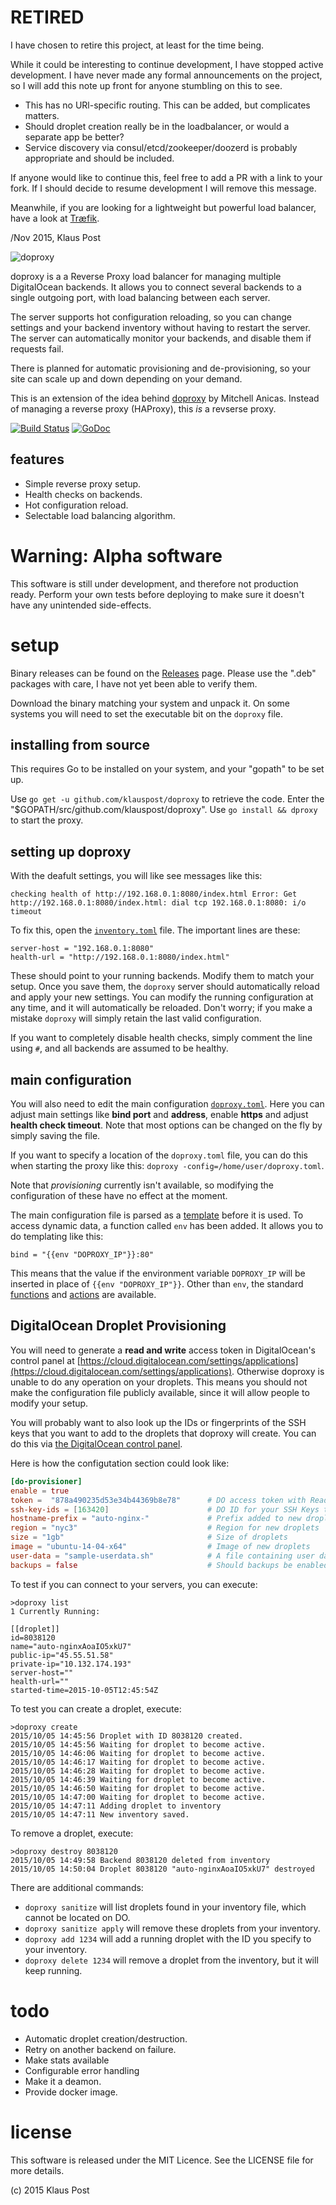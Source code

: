 # RETIRED

I have chosen to retire this project, at least for the time being.

While it could be interesting to continue development, I have stopped active development. I have never made any formal announcements on the project, so I will add this note up front for anyone stumbling on this to see.

* This has no URl-specific routing. This can be added, but complicates matters.
* Should droplet creation really be in the loadbalancer, or would a separate app be better?
* Service discovery via consul/etcd/zookeeper/doozerd is probably appropriate and should be included.
 
If anyone would like to continue this, feel free to add a PR with a link to your fork. If I should decide to resume development I will remove this message.

Meanwhile, if you are looking for a lightweight but powerful load balancer, have a look at  [Træfik](http://traefik.github.io/).


/Nov 2015, Klaus Post


![doproxy](https://img.klauspost.com/doproxy-trans-700.png "doproxy")

doproxy is a a Reverse Proxy load balancer for managing multiple DigitalOcean backends. It allows you to connect several backends to a single outgoing port, with load balancing between each server.

The server supports hot configuration reloading, so you can change settings and your backend inventory without having to restart the server. The server can automatically monitor your backends, and disable them if requests fail.

There is planned for automatic provisioning and de-provisioning, so your site can scale up and down depending on your demand.

This is an extension of the idea behind [doproxy](https://github.com/thisismitch/doproxy) by Mitchell Anicas. Instead of managing a reverse proxy (HAProxy), this *is* a revserse proxy.

[![Build Status](https://travis-ci.org/klauspost/doproxy.svg?branch=master)](https://travis-ci.org/klauspost/doproxy)
[![GoDoc][1]][2]

[1]: https://godoc.org/github.com/klauspost/doproxy/server?status.svg
[2]: https://godoc.org/github.com/klauspost/doproxy/server

## features
* Simple reverse proxy setup.
* Health checks on backends.
* Hot configuration reload.
* Selectable load balancing algorithm.

# Warning: Alpha software

This software is still under development, and therefore not production ready. Perform your own tests before deploying to make sure it doesn't have any unintended side-effects.

# setup
Binary releases can be found on the [Releases](https://github.com/klauspost/doproxy/releases) page. Please use the ".deb" packages with care, I have not yet been able to verify them.

Download the binary matching your system and unpack it. On some systems you will need to set the executable bit on the `doproxy` file.

## installing from source

This requires Go to be installed on your system, and your "gopath" to be set up.

Use `go get -u github.com/klauspost/doproxy` to retrieve the code. Enter the "$GOPATH/src/github.com/klauspost/doproxy". Use `go install && dproxy` to start the proxy.

## setting up doproxy

With the deafult settings, you will like see messages like this:
```
checking health of http://192.168.0.1:8080/index.html Error: Get http://192.168.0.1:8080/index.html: dial tcp 192.168.0.1:8080: i/o timeout
```

To fix this, open the [`inventory.toml`](https://github.com/klauspost/doproxy/blob/master/inventory.toml) file. The important lines are these:
```
server-host = "192.168.0.1:8080"
health-url = "http://192.168.0.1:8080/index.html"
```

These should point to your running backends. Modify them to match your setup. Once you save them, the `doproxy` server should automatically reload and apply your new settings. You can modify the running configuration at any time, and it will automatically be reloaded. Don't worry; if you make a mistake `doproxy` will simply retain the last valid configuration.

If you want to completely disable health checks, simply comment the line using `#`, and all backends are assumed to be healthy.

## main configuration

You will also need to edit the main configuration [`doproxy.toml`](https://github.com/klauspost/doproxy/blob/master/doproxy.toml). Here you can adjust main settings like **bind port** and **address**, enable **https** and adjust **health check timeout**. Note that most options can be changed on the fly by simply saving the file.

If you want to specify a location of the `doproxy.toml` file, you can do this when starting the proxy like this: `doproxy -config=/home/user/doproxy.toml`.

Note that *provisioning* currently isn't available, so modifying the configuration of these have no effect at the moment.

The main configuration file is parsed as a [template](https://golang.org/pkg/text/template/) before it is used. To access dynamic data, a function called `env` has been added. It allows you to do templating like this:

```
bind = "{{env "DOPROXY_IP"}}:80"
```

This means that the value if the environment variable `DOPROXY_IP` will be inserted in place of `{{env "DOPROXY_IP"}}`. Other than `env`, the standard [functions](https://golang.org/pkg/text/template/#hdr-Functions) and [actions](https://golang.org/pkg/text/template/#hdr-Actions) are available.


## DigitalOcean Droplet Provisioning

You will need to generate a **read and write** access token in DigitalOcean's control panel at [https://cloud.digitalocean.com/settings/applications](https://cloud.digitalocean.com/settings/applications). Otherwise doproxy is unable to do any operation on your droplets. This means you should not make the configuration file publicly available, since it will allow people to modify your setup.

You will probably want to also look up the IDs or fingerprints of the SSH keys that you want to add to the droplets that doproxy will create. You can do this via [the DigitalOcean control panel](https://cloud.digitalocean.com/ssh_keys).

Here is how the configutation section could look like:
```toml
[do-provisioner]
enable = true
token =  "878a490235d53e34b44369b8e78"      # DO access token with Read and Write access **YOU MUST CHANGE THIS ***
ssh-key-ids = [163420]                      # DO ID for your SSH Keys to add to new droplets
hostname-prefix = "auto-nginx-"             # Prefix added to new droplets.
region = "nyc3"                             # Region for new droplets
size = "1gb"                                # Size of droplets
image = "ubuntu-14-04-x64"                  # Image of new droplets
user-data = "sample-userdata.sh"            # A file containing user data. Set to empty to disable.
backups = false                             # Should backups be enabled for new droplets.
```

To test if you can connect to your servers, you can execute:
```
>doproxy list
1 Currently Running:

[[droplet]]
id=8038120
name="auto-nginxAoaIO5xkU7"
public-ip="45.55.51.58"
private-ip="10.132.174.193"
server-host=""
health-url=""
started-time=2015-10-05T12:45:54Z
```

To test you can create a droplet, execute:
```
>doproxy create
2015/10/05 14:45:56 Droplet with ID 8038120 created.
2015/10/05 14:45:56 Waiting for droplet to become active.
2015/10/05 14:46:06 Waiting for droplet to become active.
2015/10/05 14:46:17 Waiting for droplet to become active.
2015/10/05 14:46:28 Waiting for droplet to become active.
2015/10/05 14:46:39 Waiting for droplet to become active.
2015/10/05 14:46:50 Waiting for droplet to become active.
2015/10/05 14:47:00 Waiting for droplet to become active.
2015/10/05 14:47:11 Adding droplet to inventory
2015/10/05 14:47:11 New inventory saved.
```

To remove a droplet, execute:
```
>doproxy destroy 8038120
2015/10/05 14:49:58 Backend 8038120 deleted from inventory
2015/10/05 14:50:04 Droplet 8038120 "auto-nginxAoaIO5xkU7" destroyed
```

There are additional commands:
* `doproxy sanitize` will list droplets found in your inventory file, which cannot be located on DO. 
* `doproxy sanitize apply` will remove these droplets from your inventory.
* `doproxy add 1234` will add a running droplet with the ID you specify to your inventory.
* `doproxy delete 1234` will remove a droplet from the inventory, but it will keep running.


# todo 
* Automatic droplet creation/destruction. 
* Retry on another backend on failure.
* Make stats available
* Configurable error handling
* Make it a deamon.
* Provide docker image.

# license
This software is released under the MIT Licence. See the LICENSE file for more details.

(c) 2015 Klaus Post

